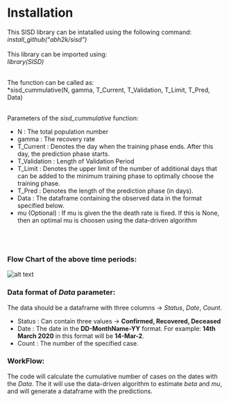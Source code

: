 # Installation

This SISD library can be intatalled using the following command: <br>
*install_github("abh2k/sisd")*<br> <br>
This library can be imported using: <br>
*library(SISD)*<br><br>

The function can be called as: <br>
*sisd_cummulative(N, gamma, T_Current, T_Validation, T_Limit, T_Pred, Data)
<br><br>

Parameters of the *sisd_cummulative* function:
<ul>
<li>N : The total population number</li>
<li>gamma : The recovery rate</li>
<li>T_Current : Denotes the day when the training phase ends. After this day, the prediction phase starts.</li>
<li>T_Validation : Length of Validation Period</li>
<li>T_Limit : Denotes the upper limit of the number of additional days that can be added to the minimum training phase to optimally choose the training phase.</li>
<li>T_Pred : Denotes the length of the prediction phase (in days).</li> 
<li>Data : The dataframe containing the observed data in the format specified below.</li>
<li>mu (Optional) : If mu is given the the death rate is fixed. If this is None, then an optimal mu is choosen using the data-driven algorithm</li> 
</ul>
<br><br>

### Flow Chart of the above time periods:<br>

![alt text](https://github.com/abh2k/sisd/blob/main/Flow_Chart.png?raw=true)

### Data format of *Data* parameter:<br>

The data should be a dataframe with three columns -> *Status*, *Date*, *Count*. <br>
<ul>
  <li>Status : Can contain three values -> <b>Confirmed, Recovered, Deceased</b></li>  
  <li>Date : The date in the <b>DD-MonthName-YY</b> format. For example: <b>14th March 2020</b> in this format will be <b>14-Mar-2</b>.
  <li>Count : The number of the specified case.
</ul>

### WorkFlow:
The code will calculate the cumulative number of cases on the dates with the *Data*. The it will use the data-driven algorithm to estimate *beta* and *mu*, and will generate a dataframe with the predictions.
